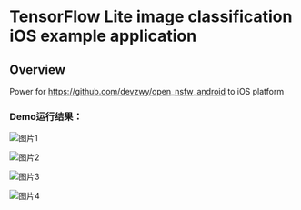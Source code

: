 # TensorFlow Lite image classification iOS example application

## Overview
Power for https://github.com/devzwy/open_nsfw_android  to  iOS platform

### Demo运行结果：  

![图片1](https://github.com/davewang/open_nsfw_ios/blob/master/images/1.png)

![图片2](https://github.com/davewang/open_nsfw_ios/blob/master/images/2.png)

![图片3](https://github.com/davewang/open_nsfw_ios/blob/master/images/3.png)

![图片4](https://github.com/davewang/open_nsfw_ios/blob/master/images/4.png)


